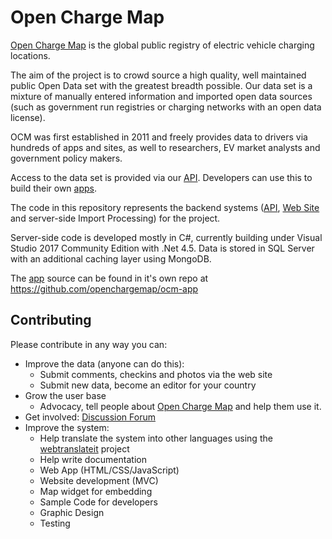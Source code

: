 Open Charge Map
==========

[Open Charge Map](http://openchargemap.org) is the global public registry of electric vehicle charging locations. 

The aim of the project is to crowd source a high quality, well maintained public Open Data set with the greatest breadth possible. Our data set is a mixture of manually entered information and imported open data sources (such as government run registries or charging networks with an open data license).

OCM was first established in 2011 and freely provides data to drivers via hundreds of apps and sites, as well to researchers, EV market analysts and government policy makers.

Access to the data set is provided via our [API](http://openchargemap.org/site/develop/). Developers can use this to build their own [apps](http://openchargemap.org/site/develop/apps/).

The code in this repository represents the backend systems ([API](http://openchargemap.org/site/develop/), [Web Site](http://openchargemap.org) and server-side Import Processing) for the project.

Server-side code is developed mostly in C#, currently building under Visual Studio 2017 Community Edition with .Net 4.5. Data is stored in SQL Server with an additional caching layer using MongoDB.

The [app](https://map.openchargemap.io) source can be found in it's own repo at https://github.com/openchargemap/ocm-app

Contributing
-----------
Please contribute in any way you can:
  - Improve the data (anyone can do this):
    - Submit comments, checkins and photos via the web site
    - Submit new data, become an editor for your country
  - Grow the user base
    - Advocacy, tell people about [Open Charge Map](https://openchargemap.org) and help them use it.
  - Get involved: [Discussion Forum](https://plus.google.com/u/0/communities/112113799071360649945)
  - Improve the system:
    - Help translate the system into other languages using the [webtranslateit](https://webtranslateit.com/en/projects/6978-Open-Charge-Map) project 
    - Help write documentation
    - Web App (HTML/CSS/JavaScript)
    - Website development (MVC)
    - Map widget for embedding
    - Sample Code for developers
    - Graphic Design
    - Testing

